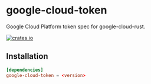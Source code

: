 # google-cloud-token

Google Cloud Platform token spec for google-cloud-rust.

[![crates.io](https://img.shields.io/crates/v/google-cloud-token.svg)](https://crates.io/crates/google-cloud-token)

## Installation

```toml
[dependencies]
google-cloud-token = <version>
```